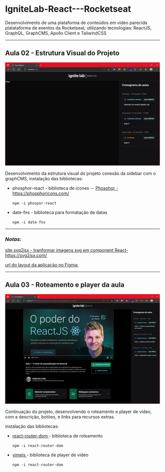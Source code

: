IgniteLab-React---Rocketseat
========
Desenvolvimento de uma plataforma de conteúdos em vídeo parecida platataforma de eventos da Rocketseat, utilizando tecnologias: ReactJS, GraphQL, GraphCMS, Apollo Client e TailwindCSS



---

Aula 02 - Estrutura Visual do Projeto
--------

![Tela status atual da aplicação](images/Print_Aula_02.PNG)



Desenvolvimento da estrutura visual do projeto conexão da sidebar com o graphCMS, instalação das bibliotecas: 

* phosphor-react - biblioteca de icones -- [Phosphor - https://phosphoricons.com/  ](https://phosphoricons.com/ )

	`npm -i phospor-react `
* date-fns - biblioteca para formatação de datas

	`npm -i date-fns`

---

### *Notas:*

[site svq2jsx - tranformar imagens svg em component React- https://svg2jsx.com/  ]( https://svg2jsx.com/ )

[url do layout da aplicação no Figma: ](https://www.figma.com/file/mjAR2Z0BlF51x1Ss6bJARU/Plataforma-de-evento---Ignite-Lab-(Community)?node-id=8%3A399)



---

Aula 03 - Roteamento e player da aula
--------



![Tela status atual da aplicação](images/Print_Aula_03.PNG)



Continuação do projeto, desenvolvendo o roteamento e player de vídeo, com a descrição, botões, e links para recursos extras. 

instalação das bibliotecas: 

* [react-router-dom  ](https://reactrouter.com/docs/en/v6) - biblioteca de roteamento 

	`npm -i react-router-dom`
* [vimejs  ](https://vimejs.com/) - biblioteca de player de vídeo

	`npm -i react-router-dom`

